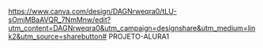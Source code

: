https://www.canva.com/design/DAGNrweqra0/tLU-sOmjMBaAVQR_7NmMnw/edit?utm_content=DAGNrweqra0&utm_campaign=designshare&utm_medium=link2&utm_source=sharebutton# PROJETO-ALURA1

